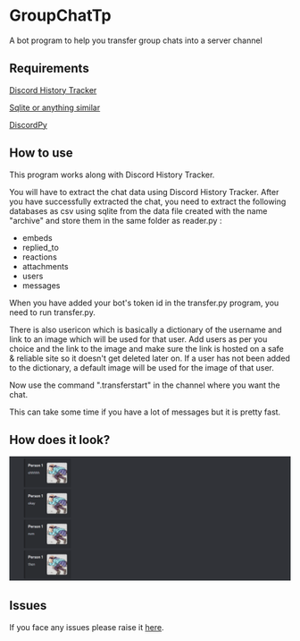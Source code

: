 # GroupChatTp
A bot program to help you transfer group chats into a server channel

## Requirements
[Discord History Tracker](https://github.com/chylex/Discord-History-Tracker)

[Sqlite or anything similar](https://www.sqlite.org/download.html)

[DiscordPy](https://pypi.org/project/discord.py/)

## How to use
This program works along with Discord History Tracker.

You will have to extract the chat data using Discord History Tracker. After you have successfully extracted the chat,
you need to extract the following databases as csv using sqlite from the data file created with the name "archive" and store them in the same folder as reader.py :
- embeds
- replied_to
- reactions
- attachments
- users
- messages


When you have added your bot's token id in the transfer.py program, you need to run transfer.py.

There is also usericon which is basically a dictionary of the username and link to an image which will be used for that user. Add users as per you choice and the link to the image and make sure the link is hosted on a safe & reliable site so it doesn't get deleted later on. If a user has not been added to the dictionary, a default image will be used for the image of that user.

Now use the command ".transferstart" in the channel where you want the chat.

This can take some time if you have a lot of messages but it is pretty fast.


## How does it look?

<p><img src="https://github.com/fischpo/Group-Chat-Transfer/blob/main/howitlooks.png?raw=true"></p>

## Issues
If you face any issues please raise it [here](https://github.com/fischpo/Group-Chat-Transfer/issues).
